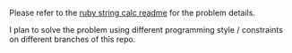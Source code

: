 Please refer to the [ruby string calc readme](https://github.com/iparips/string-calculator-ruby/blob/master/README.md) for the problem details.

I plan to solve the problem using different programming style / constraints on different branches of this repo.
